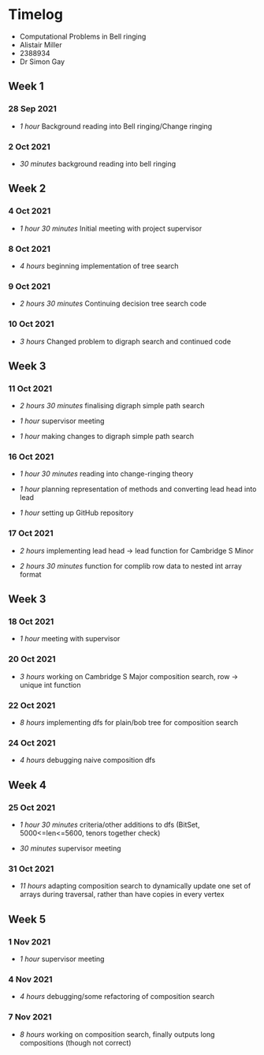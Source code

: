 # Timelog

- Computational Problems in Bell ringing
- Alistair Miller
- 2388934
- Dr Simon Gay

## Week 1

### 28 Sep 2021

* *1 hour* Background reading into Bell ringing/Change ringing

### 2 Oct 2021

* *30 minutes* background reading into bell ringing

## Week 2

### 4 Oct 2021

* *1 hour 30 minutes* Initial meeting with project supervisor

### 8 Oct 2021

* *4 hours* beginning implementation of tree search

### 9 Oct 2021

* *2 hours 30 minutes* Continuing decision tree search code

### 10 Oct 2021

* *3 hours* Changed problem to digraph search and continued code

## Week 3

### 11 Oct 2021

* *2 hours 30 minutes* finalising digraph simple path search

* *1 hour* supervisor meeting

* *1 hour* making changes to digraph simple path search

### 16 Oct 2021

* *1 hour 30 minutes* reading into change-ringing theory

* *1 hour* planning representation of methods and converting lead head into lead

* *1 hour* setting up GitHub repository

### 17 Oct 2021

* *2 hours* implementing lead head -> lead function for Cambridge S Minor

* *2 hours 30 minutes* function for complib row data to nested int array format

## Week 3

### 18 Oct 2021

* *1 hour* meeting with supervisor

### 20 Oct 2021

* *3 hours* working on Cambridge S Major composition search, row -> unique int function

### 22 Oct 2021

* *8 hours* implementing dfs for plain/bob tree for composition search

### 24 Oct 2021

* *4 hours* debugging naive composition dfs

## Week 4

### 25 Oct 2021

* *1 hour 30 minutes* criteria/other additions to dfs (BitSet, 5000<=len<=5600, tenors together check) 

* *30 minutes* supervisor meeting

### 31 Oct 2021

* *11 hours* adapting composition search to dynamically update one set of arrays during traversal, rather than have copies in every vertex

## Week 5

### 1 Nov 2021

* *1 hour* supervisor meeting

### 4 Nov 2021

* *4 hours* debugging/some refactoring of composition search

### 7 Nov 2021

* *8 hours* working on composition search, finally outputs long compositions (though not correct)